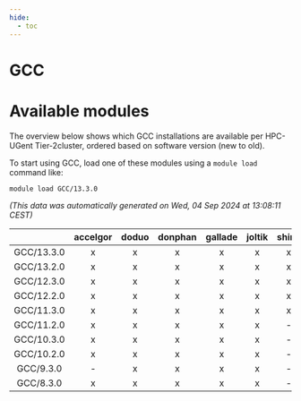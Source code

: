 ```yaml
---
hide:
  - toc
---
```


GCC
===

# Available modules


The overview below shows which GCC installations are available per HPC-UGent Tier-2cluster, ordered based on software version (new to old).

To start using GCC, load one of these modules using a `module load` command like:

```shell
module load GCC/13.3.0
```

*(This data was automatically generated on Wed, 04 Sep 2024 at 13:08:11 CEST)*  

| |accelgor|doduo|donphan|gallade|joltik|shinx|skitty|
| :---: | :---: | :---: | :---: | :---: | :---: | :---: | :---: |
|GCC/13.3.0|x|x|x|x|x|x|x|
|GCC/13.2.0|x|x|x|x|x|x|x|
|GCC/12.3.0|x|x|x|x|x|x|x|
|GCC/12.2.0|x|x|x|x|x|x|x|
|GCC/11.3.0|x|x|x|x|x|x|x|
|GCC/11.2.0|x|x|x|x|x|-|x|
|GCC/10.3.0|x|x|x|x|x|-|x|
|GCC/10.2.0|x|x|x|x|x|-|x|
|GCC/9.3.0|-|x|x|x|x|-|x|
|GCC/8.3.0|x|x|x|x|x|-|x|
